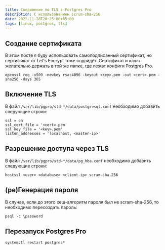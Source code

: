 ```yaml
---
title: Соединение по TLS в Postgres Pro
description: С использованием scrum-sha-256
date: 2022-11-28T20:25:00+05:00
tags: [linux, postgres, tls]
---
```

## Создание сертификата
В этом посте я буду использовать самоподписанный сертификат, но сертификат от Let's Encrypt тоже подойдёт.
Сертификат и ключ желательно держать в той же папке, где лежат конфиги Postgres Pro.
```shell
openssl req -x509 -newkey rsa:4096 -keyout <key>.pem -out <cert>.pem -sha256 -days 365
```

## Включение TLS
В файл `/var/lib/pgpro/std-*/data/postgresql.conf` необходимо добавить следующие строки:
```
ssl = on
ssl_cert_file = '<cert>.pem'
ssl_key_file = '<key>.pem'
listen_addresses = 'localhost, <master-ip>'
```

## Разрешение доступа через TLS
В файл `/var/lib/pgpro/std-*/data/pg_hba.conf` необходимо добавить следующие строки:
```
hostssl <user> <database> <client-ip> scram-sha-256
```

## (ре)Генерация пароля
В случае, если до этого хеш-алгоритм пароля был не scram-sha-256, то необходимо пересоздать пароль:
```shell
psql -c \password
```

## Перезапуск Postgres Pro
```shell
systemctl restart postgres*
```

